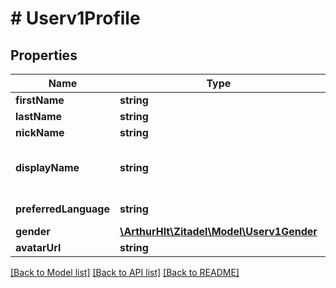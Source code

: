 # # Userv1Profile

## Properties

Name | Type | Description | Notes
------------ | ------------- | ------------- | -------------
**firstName** | **string** |  | [optional]
**lastName** | **string** |  | [optional]
**nickName** | **string** |  | [optional]
**displayName** | **string** | a user can set the display name, if nothing is set ZITADEL computes \&quot;first_name last_name\&quot; | [optional]
**preferredLanguage** | **string** | language tag analog https://tools.ietf.org/html/rfc3066 | [optional]
**gender** | [**\ArthurHlt\Zitadel\Model\Userv1Gender**](Userv1Gender.md) |  | [optional]
**avatarUrl** | **string** | avatar URL of the user | [optional]

[[Back to Model list]](../../README.md#models) [[Back to API list]](../../README.md#endpoints) [[Back to README]](../../README.md)
